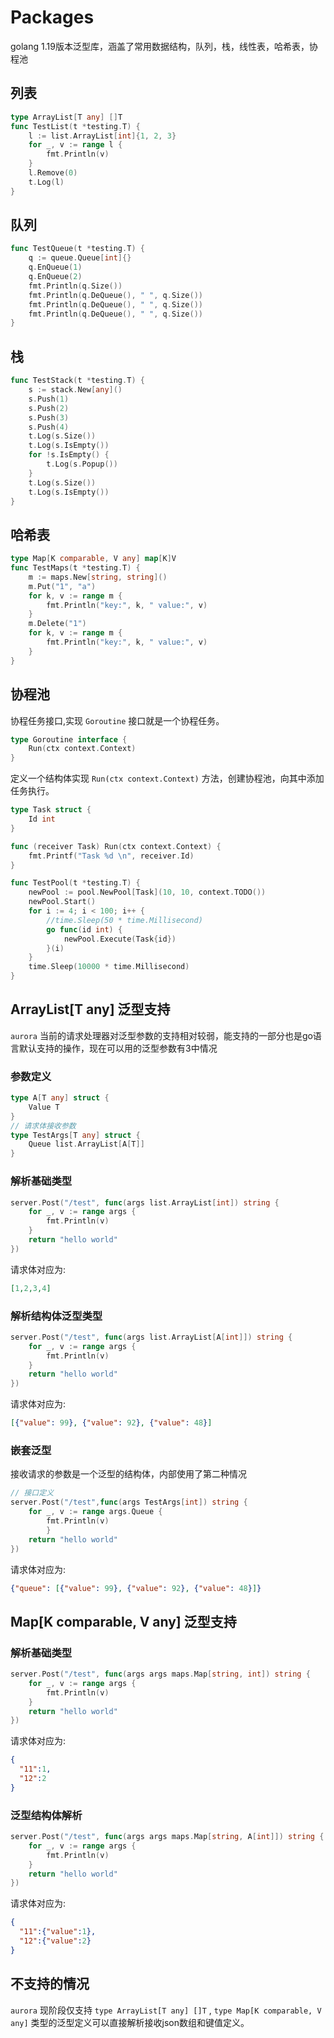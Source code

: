 # Packages
golang 1.19版本泛型库，涵盖了常用数据结构，队列，栈，线性表，哈希表，协程池

## 列表
```go
type ArrayList[T any] []T
func TestList(t *testing.T) {
	l := list.ArrayList[int]{1, 2, 3}
	for _, v := range l {
		fmt.Println(v)
	}
	l.Remove(0)
	t.Log(l)
}
```
## 队列
```go
func TestQueue(t *testing.T) {
	q := queue.Queue[int]{}
	q.EnQueue(1)
	q.EnQueue(2)
	fmt.Println(q.Size())
	fmt.Println(q.DeQueue(), " ", q.Size())
	fmt.Println(q.DeQueue(), " ", q.Size())
	fmt.Println(q.DeQueue(), " ", q.Size())
}
```

## 栈
```go
func TestStack(t *testing.T) {
	s := stack.New[any]()
	s.Push(1)
	s.Push(2)
	s.Push(3)
	s.Push(4)
	t.Log(s.Size())
	t.Log(s.IsEmpty())
	for !s.IsEmpty() {
		t.Log(s.Popup())
	}
	t.Log(s.Size())
	t.Log(s.IsEmpty())
}
```
## 哈希表
```go
type Map[K comparable, V any] map[K]V
func TestMaps(t *testing.T) {
	m := maps.New[string, string]()
	m.Put("1", "a")
	for k, v := range m {
		fmt.Println("key:", k, " value:", v)
	}
	m.Delete("1")
	for k, v := range m {
		fmt.Println("key:", k, " value:", v)
	}
}
```
## 协程池
协程任务接口,实现 `Goroutine` 接口就是一个协程任务。
```go
type Goroutine interface {
	Run(ctx context.Context)
}
```

定义一个结构体实现 `Run(ctx context.Context)` 方法，创建协程池，向其中添加任务执行。
```go
type Task struct {
	Id int
}

func (receiver Task) Run(ctx context.Context) {
	fmt.Printf("Task %d \n", receiver.Id)
}

func TestPool(t *testing.T) {
	newPool := pool.NewPool[Task](10, 10, context.TODO())
	newPool.Start()
	for i := 4; i < 100; i++ {
		//time.Sleep(50 * time.Millisecond)
		go func(id int) {
			newPool.Execute(Task{id})
		}(i)
	}
	time.Sleep(10000 * time.Millisecond)
}
```

## ArrayList[T any] 泛型支持
`aurora` 当前的请求处理器对泛型参数的支持相对较弱，能支持的一部分也是go语言默认支持的操作，现在可以用的泛型参数有3中情况
### 参数定义
```go
type A[T any] struct {
	Value T
}
// 请求体接收参数
type TestArgs[T any] struct {
	Queue list.ArrayList[A[T]]
}
```
### 解析基础类型

```go
server.Post("/test", func(args list.ArrayList[int]) string {
    for _, v := range args {
        fmt.Println(v)
    }
    return "hello world"
})
```
请求体对应为:
```json
[1,2,3,4]
```
### 解析结构体泛型类型

```go
server.Post("/test", func(args list.ArrayList[A[int]]) string {
    for _, v := range args {
        fmt.Println(v)
    }
    return "hello world"
})
```
请求体对应为:
```json
[{"value": 99}, {"value": 92}, {"value": 48}]
```
### 嵌套泛型
接收请求的参数是一个泛型的结构体，内部使用了第二种情况
```go
// 接口定义
server.Post("/test",func(args TestArgs[int]) string {
    for _, v := range args.Queue {
        fmt.Println(v)
        }
    return "hello world"
})
```
请求体对应为:
```json
{"queue": [{"value": 99}, {"value": 92}, {"value": 48}]}
```
## Map[K comparable, V any] 泛型支持
### 解析基础类型
```go
server.Post("/test", func(args args maps.Map[string, int]) string {
    for _, v := range args {
        fmt.Println(v)
    }
    return "hello world"
})
```
请求体对应为:
```json
{
  "11":1,
  "12":2
}
```
### 泛型结构体解析
```go
server.Post("/test", func(args args maps.Map[string, A[int]]) string {
    for _, v := range args {
        fmt.Println(v)
    }
    return "hello world"
})
```
请求体对应为:
```json
{
  "11":{"value":1},
  "12":{"value":2}
}
```
## 不支持的情况
`aurora` 现阶段仅支持 `type ArrayList[T any] []T` , `type Map[K comparable, V any]` 类型的泛型定义可以直接解析接收json数组和键值定义。